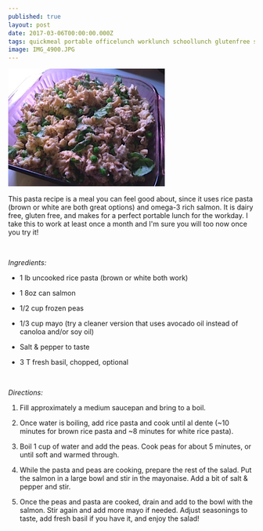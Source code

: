 ```yaml
---
published: true
layout: post
date: 2017-03-06T00:00:00.000Z
tags: quickmeal portable officelunch worklunch schoollunch glutenfree starch dairyfree easyrecipe
image: IMG_4900.JPG
---
```



![IMG_4900.JPG](/content/IMG_4900.JPG)

This pasta recipe is a meal you can feel good about, since it uses rice pasta (brown or white are both great options) and omega-3 rich salmon. It is dairy free, gluten free, and makes for a perfect portable lunch for the workday. I take this to work at least once a month and I'm sure you will too now once you try it!

<br>

*Ingredients:*


* 1 lb uncooked rice pasta (brown or white both work)

* 1 8oz can salmon

* 1/2 cup frozen peas

* 1/3 cup mayo (try a cleaner version that uses avocado oil instead of canoloa and/or soy oil)

* Salt & pepper to taste

* 3 T fresh basil, chopped, optional

<br>

*Directions:*

1. Fill approximately a medium saucepan and bring to a boil. 

2. Once water is boiling, add rice pasta and cook until al dente (~10 minutes for brown rice pasta and ~8 minutes for white rice pasta).

3. Boil 1 cup of water and add the peas. Cook peas for about 5 minutes, or until soft and warmed through. 

4. While the pasta and peas are cooking, prepare the rest of the salad. Put the salmon in a large bowl and stir in the mayonaise. Add a bit of salt & pepper and stir.

5. Once the peas and pasta are cooked, drain and add to the bowl with the salmon. Stir again and add more mayo if needed. Adjust seasonings to taste, add fresh basil if you have it, and enjoy the salad!

